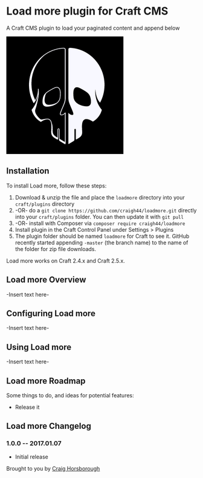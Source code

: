 # Load more plugin for Craft CMS

A Craft CMS plugin to load your paginated content and append below

![Screenshot](resources/screenshots/ghostwhite.png)

## Installation

To install Load more, follow these steps:

1. Download & unzip the file and place the `loadmore` directory into your `craft/plugins` directory
2.  -OR- do a `git clone https://github.com/craigh44/loadmore.git` directly into your `craft/plugins` folder.  You can then update it with `git pull`
3.  -OR- install with Composer via `composer require craigh44/loadmore`
4. Install plugin in the Craft Control Panel under Settings > Plugins
5. The plugin folder should be named `loadmore` for Craft to see it.  GitHub recently started appending `-master` (the branch name) to the name of the folder for zip file downloads.

Load more works on Craft 2.4.x and Craft 2.5.x.

## Load more Overview

-Insert text here-

## Configuring Load more

-Insert text here-

## Using Load more

-Insert text here-

## Load more Roadmap

Some things to do, and ideas for potential features:

* Release it

## Load more Changelog

### 1.0.0 -- 2017.01.07

* Initial release

Brought to you by <a href="http://www.ghostwhite.com/" target="_blank">Craig Horsborough</a>
